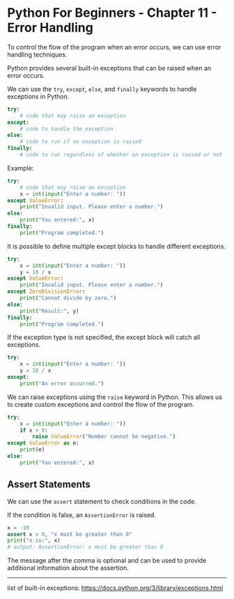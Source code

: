 # Python For Beginners - Chapter 11 - Error Handling

To control the flow of the program when an error occurs, we can use error handling techniques.

Python provides several built-in exceptions that can be raised when an error occurs.

We can use the `try`, `except`, `else`, and `finally` keywords to handle exceptions in Python.

```python
try:
    # code that may raise an exception
except:
    # code to handle the exception
else:
    # code to run if no exception is raised
finally:
    # code to run regardless of whether an exception is raised or not
```

Example:

```python
try:
    # code that may raise an exception
    x = int(input("Enter a number: "))
except ValueError:
    print("Invalid input. Please enter a number.")
else:
    print("You entered:", x)
finally:
    print("Program completed.")
```

It is possible to define multiple except blocks to handle different exceptions.

```python
try:
    x = int(input("Enter a number: "))
    y = 10 / x
except ValueError:
    print("Invalid input. Please enter a number.")
except ZeroDivisionError:
    print("Cannot divide by zero.")
else:
    print("Result:", y)
finally:
    print("Program completed.")
```

If the exception type is not specified, the except block will catch all exceptions.
    
```python
try:
    x = int(input("Enter a number: "))
    y = 10 / x
except:
    print("An error occurred.")
```

We can raise exceptions using the `raise` keyword in Python. This allows us to create custom exceptions and control the flow of the program.

```python
try:
    x = int(input("Enter a number: "))
    if x < 0:
        raise ValueError("Number cannot be negative.")
except ValueError as e:
    print(e)
else:
    print("You entered:", x)
```

## Assert Statements
We can use the `assert` statement to check conditions in the code. 

If the condition is false, an `AssertionError` is raised.

```python
x = -10
assert x > 0, "x must be greater than 0"
print("x is:", x)
# output: AssertionError: x must be greater than 0
```
The message after the comma is optional and can be used to provide additional information about the assertion.


-----

list of built-in exceptions: https://docs.python.org/3/library/exceptions.html


